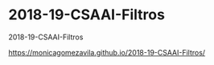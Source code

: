 # 2018-19-CSAAI-Filtros
2018-19-CSAAI-Filtros


 https://monicagomezavila.github.io/2018-19-CSAAI-Filtros/
